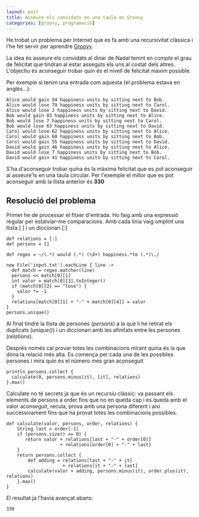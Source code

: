 ```yaml
---
layout: post
title: Asseure els convidats en una taula en Groovy
categories: [groovy, programació]
---
```

He trobat un problema per Internet que es fa amb una recursivitat clàssica i l'he fet servir per aprendre [Groovy](http://www.groovy-lang.org/).

La idea és asseure els convidats al dinar de Nadal tenint en compte el grau de felicitat que tindran al estar asseguts els uns al costat dels altres. L'objectiu és aconseguir trobar quin és el nivell de felicitat màxim possible.

Per exemple si tenim una entrada com aquesta (el problema estava en anglès...):

    Alice would gain 54 happiness units by sitting next to Bob.
    Alice would lose 79 happiness units by sitting next to Carol.
    Alice would lose 2 happiness units by sitting next to David.
    Bob would gain 83 happiness units by sitting next to Alice.
    Bob would lose 7 happiness units by sitting next to Carol.
    Bob would lose 63 happiness units by sitting next to David.
    Carol would lose 62 happiness units by sitting next to Alice.
    Carol would gain 60 happiness units by sitting next to Bob.
    Carol would gain 55 happiness units by sitting next to David.
    David would gain 46 happiness units by sitting next to Alice.
    David would lose 7 happiness units by sitting next to Bob.
    David would gain 41 happiness units by sitting next to Carol.

S'ha d'aconseguir trobar quina és la màxima felicitat que es pot aconseguir al asseure'ls en una taula circular. Per l'exemple el millor que es pot aconseguir amb la llista anterior és **330**

Resolució del problema
--------------
Primer he de processar el fitxer d'entrada. Ho faig amb una expressió regular per estalviar-me comparacions. Amb cada línia vaig omplint una llista [ ] i un diccionari [:]

    def relations = [:]
    def persons = []

    def regex = ~/(.*) would (.*) (\d+) happiness.*to (.*)\./

    new File('input.txt').eachLine { line ->
      def match = regex.matcher(line)
      persons << match[0][1]
      int valor = match[0][3].toInteger()
      if (match[0][2] == "lose") {
        valor *= -1
      }
      relations[match[0][1] + "-" + match[0][4]] = valor
    }
    persons.unique()


Al final tindré la llista de persones (*persons*) a la que li he retirat els duplicats (*unique()*) i un diccionari amb les afinitats entre les persones (*relations*).

Després només cal provar totes les combinacions mirant quina és la que dóna la relació més alta. Es comença per cada una de les possibles persones i mira quin és el número més gran aconseguit

    println persons.collect {
      calculate(0, persons.minus(it), [it], relations)
    }.max()

Calculate no té secrets ja que és un recursiu clàssic: va passant els elements de persons a order fins que no en queda cap i es queda amb el valor aconseguit, recula, prova amb una persona diferent i així successivament fins que ha provat totes les combinacions possibles.

    def calculate(valor, persons, order, relations) {
        String last = order[-1]
        if (persons.size() == 0) {
           return valor + relations[last + "-" + order[0]]
                        + relations[order[0] + "-" + last]
        }
        return persons.collect {
            def adding = relations[last + "-" + it]
                         + relations[it + "-" + last]
            calculate(valor + adding, persons.minus(it), order.plus(it), relations)
        }.max()
    }

El resultat ja l'havia avançat abans:

    330
